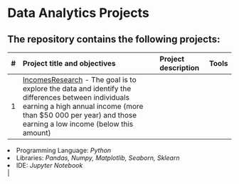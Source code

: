 # Data Analytics Projects
## The repository contains the following projects:
| # | Project title and objectives |Project description | Tools |
|:-:|:-----------------|:---------------|:------------|
| 1 | [IncomesResearch](https://github.com/shdrn2402/Praktikum/tree/main/SuccessfullGames) - The goal is to explore the data and identify the differences between individuals earning a high annual income (more than $50 000 per year) and those earning a low income (below this amount) |<ul>
<li>Programming Language: <i>Python</i></li>
<li>Libraries: <i>Pandas, Numpy, Matplotlib, Seaborn, Sklearn</i></li>
<li>IDE: <i>Jupyter Notebook</i></li>
</ul>|

